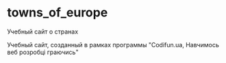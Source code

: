 # towns_of_europe
Учебный сайт о странах

Учебный сайт, созданный в рамках программы "Codifun.ua, Навчимось веб розробці граючись"
